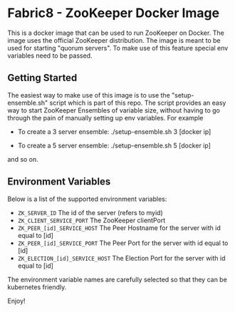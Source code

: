 Fabric8 - ZooKeeper Docker Image
================================

This is a docker image that can be used to run ZooKeeper on Docker. The image uses the official ZooKeeper distribution.
The image is meant to be used for starting "quorum servers". To make use of this feature special env variables need to be passed.

Getting Started
---------------

The easiest way to make use of this image is to use the "setup-ensemble.sh" script which is part of this repo. The script provides an easy way to start ZooKeeper Ensembles of variable size, without having to go through the pain of manually setting up env variables. For example

- To create a 3 server ensemble:
	./setup-ensemble.sh 3 [docker ip]

- To create a 5 server ensemble:
	./setup-ensemble.sh 5 [docker ip]
		
and so on.

Environment Variables
---------------------
Below is a list of the supported environment variables:

- `ZK_SERVER_ID` 					The id of the server (refers to myid)	
- `ZK_CLIENT_SERVICE_PORT`			The ZooKeeper clientPort
- `ZK_PEER_[id]_SERVICE_HOST`		The Peer Hostname for the server with id equal to [id]
- `ZK_PEER_[id]_SERVICE_PORT`		The Peer Port for the server with id equal to [id]
- `ZK_ELECTION_[id]_SERVICE_HOST`	The Election Port for the server with id equal to [id]
	
The environment variable names are carefully selected so that they can be kubernetes friendly.

Enjoy!

